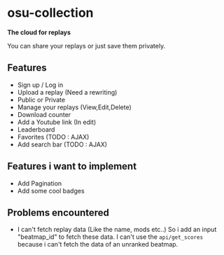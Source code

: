 # osu-collection

__The cloud for replays__

You can share your replays or just save them privately.

## Features

* Sign up / Log in
* Upload a replay (Need a rewriting)
* Public or Private
* Manage your replays (View,Edit,Delete)
* Download counter
* Add a Youtube link (In edit)
* Leaderboard
* Favorites (TODO : AJAX)
* Add search bar (TODO : AJAX)

## Features i want to implement

* Add Pagination
* Add some cool badges

## Problems encountered

* I can't fetch replay data (Like the name, mods etc..) So i add an input "beatmap_id" to fetch these data.
I can't use the `api/get_scores` because i can't fetch the data of an unranked beatmap.
